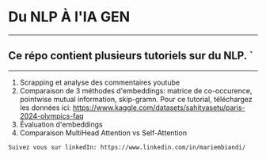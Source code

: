 # Du NLP À l'IA GEN
*************************************
##  Ce répo contient plusieurs tutoriels sur du NLP. `
-------------------------------------------------------

1. Scrapping et analyse des commentaires youtube
2. Comparaison de 3 méthodes d'embeddings: matrice de co-occurence, pointwise mutual information, skip-gramn. Pour ce tutorial, téléchargez les données ici: https://www.kaggle.com/datasets/sahityasetu/paris-2024-olympics-faq 
3. Évaluation d'embeddings
4. Comparaison MultiHead Attention vs Self-Attention

`Suivez vous sur linkedIn: https://www.linkedin.com/in/mariembiandi/`
